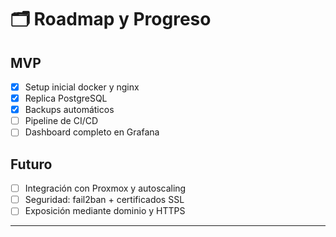 # 🗂️ Roadmap y Progreso

## MVP

- [x] Setup inicial docker y nginx
- [x] Replica PostgreSQL
- [x] Backups automáticos
- [ ] Pipeline de CI/CD
- [ ] Dashboard completo en Grafana

## Futuro

- [ ] Integración con Proxmox y autoscaling
- [ ] Seguridad: fail2ban + certificados SSL
- [ ] Exposición mediante dominio y HTTPS

---
